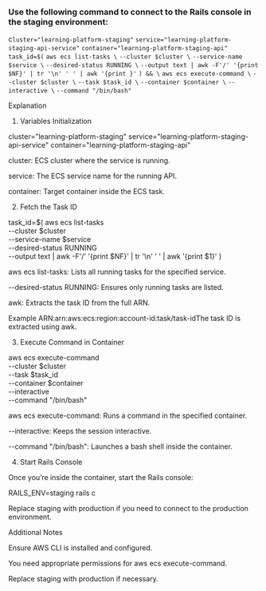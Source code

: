 ### Use the following command to connect to the Rails console in the staging environment:

c`luster="learning-platform-staging"`
`service="learning-platform-staging-api-service"`
`container="learning-platform-staging-api"`
`task_id=$(`
  `aws ecs list-tasks \`
    `--cluster $cluster \`
    `--service-name $service \`
    `--desired-status RUNNING \`
    `--output text | awk -F'/' '{print $NF}' | tr '\n' ' ' | awk '{print }'`
`) && \`
`aws ecs execute-command \`
  `--cluster $cluster \`
  `--task $task_id \`
  `--container $container \`
  `--interactive \`
  `--command "/bin/bash"`

Explanation

1. Variables Initialization

cluster="learning-platform-staging"
service="learning-platform-staging-api-service"
container="learning-platform-staging-api"

cluster: ECS cluster where the service is running.

service: The ECS service name for the running API.

container: Target container inside the ECS task.

2. Fetch the Task ID

task_id=$(
  aws ecs list-tasks \
    --cluster $cluster \
    --service-name $service \
    --desired-status RUNNING \
    --output text | awk -F'/' '{print $NF}' | tr '\n' ' ' | awk '{print $1}'
)

aws ecs list-tasks: Lists all running tasks for the specified service.

--desired-status RUNNING: Ensures only running tasks are listed.

awk: Extracts the task ID from the full ARN.

Example ARN:arn:aws:ecs:region:account-id:task/task-idThe task ID is extracted using awk.

3. Execute Command in Container

aws ecs execute-command \
  --cluster $cluster \
  --task $task_id \
  --container $container \
  --interactive \
  --command "/bin/bash"

aws ecs execute-command: Runs a command in the specified container.

--interactive: Keeps the session interactive.

--command "/bin/bash": Launches a bash shell inside the container.

4. Start Rails Console

Once you’re inside the container, start the Rails console:

RAILS_ENV=staging rails c

Replace staging with production if you need to connect to the production environment.

Additional Notes

Ensure AWS CLI is installed and configured.

You need appropriate permissions for aws ecs execute-command.

Replace staging with production if necessary.

